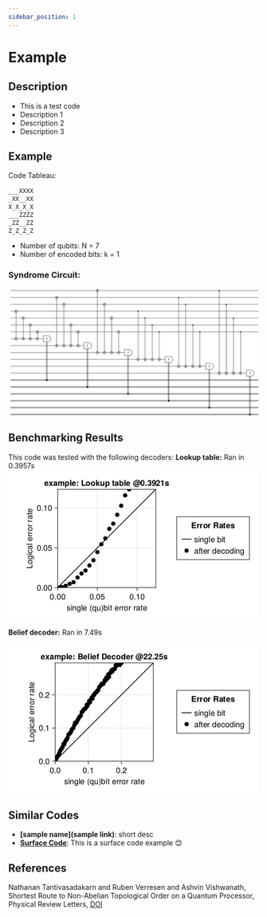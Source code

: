 ```yaml
---
sidebar_position: 1
---
```

# Example

## Description
 - This is a test code
 - Description 1
 - Description 2
 - Description 3

## Example
Code Tableau:
```
___XXXX
_XX__XX
X_X_X_X
___ZZZZ
_ZZ__ZZ
Z_Z_Z_Z
```
- Number of qubits: N = 7
- Number of encoded bits: k = 1
### Syndrome Circuit:
![example Syndrome Circuit](images\codeplots\example-codeplot.png)

## Benchmarking Results
This code was tested with the following decoders:
**Lookup table:** Ran in 0.3957s
![example Truth Table PP](images\performanceplots\example-lookuptable.png)

**Belief decoder:** Ran in 7.49s

![example Belief Decoder PP](images\performanceplots\example-beliefa.png)

##

## Similar Codes
- **[sample name](sample link)**: short desc
- **[Surface Code](https://www.nature.com/articles/s41586-022-05434-1)**: This is a surface code example 😊

## References
Nathanan Tantivasadakarn and Ruben Verresen and Ashvin Vishwanath, Shortest Route to Non-Abelian Topological Order on a Quantum Processor, Physical Review Letters, [DOI](https://doi.org/10.1103/PhysRevLett.131.060405)